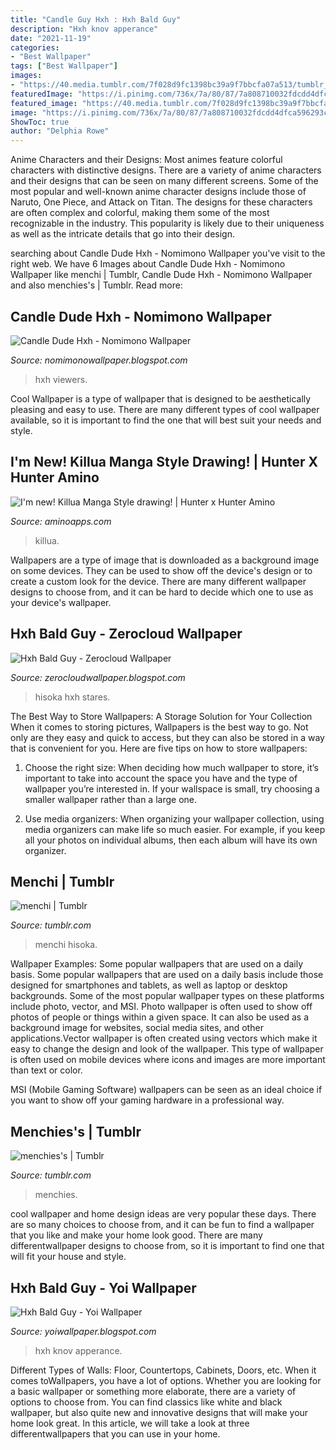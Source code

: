 ```yaml
---
title: "Candle Guy Hxh : Hxh Bald Guy"
description: "Hxh knov apperance"
date: "2021-11-19"
categories:
- "Best Wallpaper"
tags: ["Best Wallpaper"]
images:
- "https://40.media.tumblr.com/7f028d9fc1398bc39a9f7bbcfa07a513/tumblr_naepq6q2g51sldc9no2_500.jpg"
featuredImage: "https://i.pinimg.com/736x/7a/80/87/7a808710032fdcdd4dfca596293cc965.jpg"
featured_image: "https://40.media.tumblr.com/7f028d9fc1398bc39a9f7bbcfa07a513/tumblr_naepq6q2g51sldc9no2_500.jpg"
image: "https://i.pinimg.com/736x/7a/80/87/7a808710032fdcdd4dfca596293cc965.jpg"
ShowToc: true
author: "Delphia Rowe"
---
```



Anime Characters and their Designs: Most animes feature colorful characters with distinctive designs.
There are a variety of anime characters and their designs that can be seen on many different screens. Some of the most popular and well-known anime character designs include those of Naruto, One Piece, and Attack on Titan. The designs for these characters are often complex and colorful, making them some of the most recognizable in the industry. This popularity is likely due to their uniqueness as well as the intricate details that go into their design.

	

		
searching about Candle Dude Hxh - Nomimono Wallpaper you've visit to the right web. We have 6 Images about Candle Dude Hxh - Nomimono Wallpaper like menchi | Tumblr, Candle Dude Hxh - Nomimono Wallpaper and also menchies&#039;s | Tumblr. Read more:
		
    
## Candle Dude Hxh - Nomimono Wallpaper

<img loading=lazy src="https://pbs.twimg.com/media/CnIhXTQWgAAWW1f.jpg:large" onerror="this.onerror=null;this.src='https://tse2.mm.bing.net/th?id=OIP.DIgENNaKD5YvhtcCPvQ4vQHaEK&amp;pid=15.1';" alt="Candle Dude Hxh - Nomimono Wallpaper">

_Source: nomimonowallpaper.blogspot.com_

>hxh viewers. 

	

Cool Wallpaper is a type of wallpaper that is designed to be aesthetically pleasing and easy to use. There are many different types of cool wallpaper available, so it is important to find the one that will best suit your needs and style.

    
## I&#039;m New! Killua Manga Style Drawing! | Hunter X Hunter Amino

<img loading=lazy src="https://pm1.narvii.com/6565/1a0892e055a695576ddbba7d82b1ff7a7749d9e3_hq.jpg" onerror="this.onerror=null;this.src='https://tse2.mm.bing.net/th?id=OIP.3eIIgRCOc4mdq2PNEhpV-gHaNK&amp;pid=15.1';" alt="I&#039;m new! Killua Manga Style drawing! | Hunter x Hunter Amino">

_Source: aminoapps.com_

>killua. 

	

Wallpapers are a type of image that is downloaded as a background image on some devices. They can be used to show off the device's design or to create a custom look for the device. There are many different wallpaper designs to choose from, and it can be hard to decide which one to use as your device's wallpaper.

    
## Hxh Bald Guy - Zerocloud Wallpaper

<img loading=lazy src="https://i.pinimg.com/736x/7a/80/87/7a808710032fdcdd4dfca596293cc965.jpg" onerror="this.onerror=null;this.src='https://tse1.mm.bing.net/th?id=OIP.lxzxoMciPxNtBny_AXqtMAHaIX&amp;pid=15.1';" alt="Hxh Bald Guy - Zerocloud Wallpaper">

_Source: zerocloudwallpaper.blogspot.com_

>hisoka hxh stares. 

	

The Best Way to Store Wallpapers: A Storage Solution for Your Collection
When it comes to storing pictures, Wallpapers is the best way to go. Not only are they easy and quick to access, but they can also be stored in a way that is convenient for you. Here are five tips on how to store wallpapers:
1) Choose the right size: When deciding how much wallpaper to store, it’s important to take into account the space you have and the type of wallpaper you’re interested in. If your wallspace is small, try choosing a smaller wallpaper rather than a large one.

2) Use media organizers: When organizing your wallpaper collection, using media organizers can make life so much easier. For example, if you keep all your photos on individual albums, then each album will have its own organizer.

    
## Menchi | Tumblr

<img loading=lazy src="https://40.media.tumblr.com/7f028d9fc1398bc39a9f7bbcfa07a513/tumblr_naepq6q2g51sldc9no2_500.jpg" onerror="this.onerror=null;this.src='https://tse3.mm.bing.net/th?id=OIP.MNSISG41ls5W4IJ_uAD-YgHaFs&amp;pid=15.1';" alt="menchi | Tumblr">

_Source: tumblr.com_

>menchi hisoka. 

	

Wallpaper Examples: Some popular wallpapers that are used on a daily basis.
Some popular wallpapers that are used on a daily basis include those designed for smartphones and tablets, as well as laptop or desktop backgrounds. Some of the most popular wallpaper types on these platforms include photo, vector, and MSI. 
Photo wallpaper is often used to show off photos of people or things within a given space. It can also be used as a background image for websites, social media sites, and other applications.Vector wallpaper is often created using vectors which make it easy to change the design and look of the wallpaper. This type of wallpaper is often used on mobile devices where icons and images are more important than text or color. 

MSI (Mobile Gaming Software) wallpapers can be seen as an ideal choice if you want to show off your gaming hardware in a professional way.

    
## Menchies&#039;s | Tumblr

<img loading=lazy src="https://66.media.tumblr.com/b741ac655061d7e85d11cc25959c4619/tumblr_n9ug74WCV11tgmy0do10_r2_500.png" onerror="this.onerror=null;this.src='https://tse4.mm.bing.net/th?id=OIP.WwGyBaaNaKIupkJu1iidLgHaEc&amp;pid=15.1';" alt="menchies&#039;s | Tumblr">

_Source: tumblr.com_

>menchies. 

	

cool wallpaper and home design ideas are very popular these days. There are so many choices to choose from, and it can be fun to find a wallpaper that you like and make your home look good. There are many differentwallpaper designs to choose from, so it is important to find one that will fit your house and style.

    
## Hxh Bald Guy - Yoi Wallpaper

<img loading=lazy src="https://i.stack.imgur.com/de8rV.png" onerror="this.onerror=null;this.src='https://tse3.mm.bing.net/th?id=OIP.a7CUIEF8p3o4xh3yQ8vOqwHaEK&amp;pid=15.1';" alt="Hxh Bald Guy - Yoi Wallpaper">

_Source: yoiwallpaper.blogspot.com_

>hxh knov apperance. 

	

Different Types of Walls: Floor, Countertops, Cabinets, Doors, etc.
When it comes toWallpapers, you have a lot of options. Whether you are looking for a basic wallpaper or something more elaborate, there are a variety of options to choose from. You can find classics like white and black wallpaper, but also quite new and innovative designs that will make your home look great. In this article, we will take a look at three differentwallpapers that you can use in your home.

